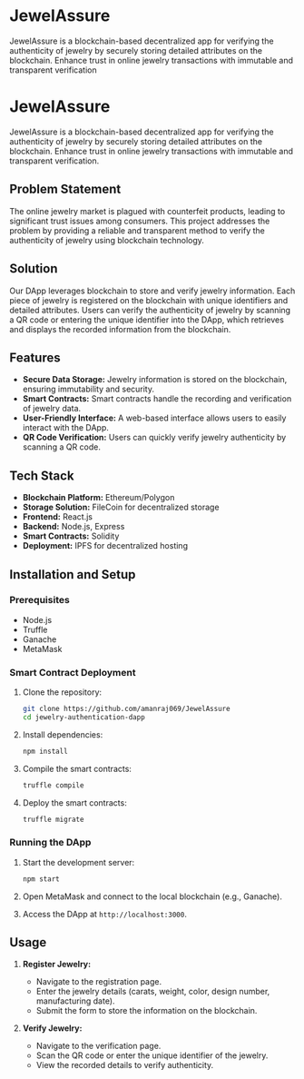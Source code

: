 # JewelAssure

JewelAssure is a blockchain-based decentralized app for verifying the authenticity of jewelry by securely storing detailed attributes on the blockchain. Enhance trust in online jewelry transactions with immutable and transparent verification

# JewelAssure

JewelAssure is a blockchain-based decentralized app for verifying the authenticity of jewelry by securely storing detailed attributes on the blockchain. Enhance trust in online jewelry transactions with immutable and transparent verification.

## Problem Statement

The online jewelry market is plagued with counterfeit products, leading to significant trust issues among consumers. This project addresses the problem by providing a reliable and transparent method to verify the authenticity of jewelry using blockchain technology.

## Solution

Our DApp leverages blockchain to store and verify jewelry information. Each piece of jewelry is registered on the blockchain with unique identifiers and detailed attributes. Users can verify the authenticity of jewelry by scanning a QR code or entering the unique identifier into the DApp, which retrieves and displays the recorded information from the blockchain.

## Features

- **Secure Data Storage:** Jewelry information is stored on the blockchain, ensuring immutability and security.
- **Smart Contracts:** Smart contracts handle the recording and verification of jewelry data.
- **User-Friendly Interface:** A web-based interface allows users to easily interact with the DApp.
- **QR Code Verification:** Users can quickly verify jewelry authenticity by scanning a QR code.

## Tech Stack

- **Blockchain Platform:** Ethereum/Polygon
- **Storage Solution:** FileCoin for decentralized storage
- **Frontend:** React.js
- **Backend:** Node.js, Express
- **Smart Contracts:** Solidity
- **Deployment:** IPFS for decentralized hosting

## Installation and Setup

### Prerequisites

- Node.js
- Truffle
- Ganache
- MetaMask

### Smart Contract Deployment

1. Clone the repository:

   ```bash
   git clone https://github.com/amanraj069/JewelAssure
   cd jewelry-authentication-dapp
   ```

2. Install dependencies:

   ```bash
   npm install
   ```

3. Compile the smart contracts:

   ```bash
   truffle compile
   ```

4. Deploy the smart contracts:
   ```bash
   truffle migrate
   ```

### Running the DApp

1. Start the development server:

   ```bash
   npm start
   ```

2. Open MetaMask and connect to the local blockchain (e.g., Ganache).

3. Access the DApp at `http://localhost:3000`.

## Usage

1. **Register Jewelry:**

   - Navigate to the registration page.
   - Enter the jewelry details (carats, weight, color, design number, manufacturing date).
   - Submit the form to store the information on the blockchain.

2. **Verify Jewelry:**
   - Navigate to the verification page.
   - Scan the QR code or enter the unique identifier of the jewelry.
   - View the recorded details to verify authenticity.
